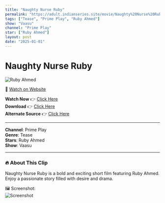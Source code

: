 ```yaml
---
title: "Naughty Nurse Ruby"
permalink: "https://adult.indianseries.site/movie/Naughty%20Nurse%20Ruby"
tags: ["Tease", "Prime Play", "Ruby Ahmed"]
show: "Vaasu"
channel: "Prime Play"
star: ["Ruby Ahmed"]
layout: post
date: "2025-01-01"
---
```


# Naughty Nurse Ruby

![Ruby Ahmed](https://shorts.desisins.com/wp-content/uploads/2024/06/Ruby-ahmed-Vaasu-Primeplay-DesiSins.com_.jpg)

🔗 [Watch on Website](https://adult.indianseries.site/movie/Naughty%20Nurse%20Ruby)

**Watch Now** 👉 [Click Here](https://adult.indianseries.site/movie/Naughty%20Nurse%20Ruby)  
**Download** 👉 [Click Here](https://adult.indianseries.site/movie/Naughty%20Nurse%20Ruby)  
**Alternate Source** 👉 [Click Here](https://adult.indianseries.site/movie/Naughty%20Nurse%20Ruby)

---

**Channel**: Prime Play  
**Genre**: Tease  
**Stars**: Ruby Ahmed  
**Show**: Vaasu

---

### 🔥 About This Clip

Naughty Nurse Ruby is a bold and exciting short film featuring Ruby Ahmed. Enjoy a passionate story filled with desire and drama.
 
🖼️ Screenshot:  
![Screenshot](https://shorts.desisins.com/wp-content/uploads/2024/06/Ruby-ahmed-Vaasu-Primeplay-DesiSins.com_.jpg)
